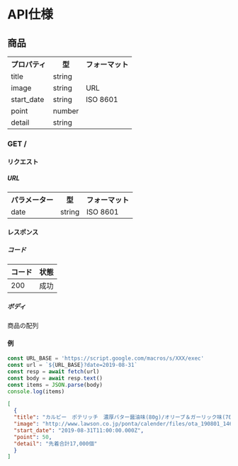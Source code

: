 # API仕様
## 商品
<table>
<tr><th>プロパティ</th><th>型</th><th>フォーマット</th></tr>
<tr><td>title</td><td>string</td><td></td></tr>
<tr><td>image</td><td>string</td><td>URL</td></tr>
<tr><td>start_date</td><td>string</td><td>ISO 8601</td></tr>
<tr><td>point</td><td>number</td><td></td></tr>
<tr><td>detail</td><td>string</td><td></td></tr>
</table>

### GET /
#### リクエスト
##### URL
<table>
<tr><th>パラメーター</th><th>型</th><th>フォーマット</th></tr>
<tr><td>date</td><td>string</td><td>ISO 8601</td></tr>
</table>

#### レスポンス
##### コード
|コード|状態|
|---|---|
|200|成功|

##### ボディ
商品の配列

#### 例
```js
const URL_BASE = 'https://script.google.com/macros/s/XXX/exec'
const url = `${URL_BASE}?date=2019-08-31`
const resp = await fetch(url)
const body = await resp.text()
const items = JSON.parse(body)
console.log(items)
```

```json
[
  {
  "title": "カルビー　ポテリッチ　濃厚バター醤油味(80g)/オリーブ＆ガーリック味(70g)",
  "image": "http://www.lawson.co.jp/ponta/calender/files/ota_190801_146.png",
  "start_date": "2019-08-31T11:00:00.000Z",
  "point": 50,
  "detail": "先着合計17,000個"
  }
]
```
